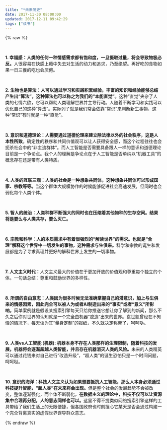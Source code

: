 ```yaml
---
title: "*未来简史"
date: 2017-11-30 08:00:00
updated: 2017-12-11 09:42:29
tags: ["读书"]
---
```

{% raw %}
<p><span class="RichText CopyrightRichText-richText" itemprop="articleBody"></span></p><p><br/></p><p><strong>1. 幸福感：人类的任何一种情感需求都有饱和度，一旦摄取过量，将会导致物极必反。</strong>人很容易在快感上瘾中失去对生活的动力和追求，乃至绝望。再好吃的食物如果一日三餐的吃也会厌倦。<br/></p><p><br/></p><p><strong>2. 生物也是算法：人可以通过学习和实践积累经验，丰富的知识和经验能够总结产生出“算法”，这种算法也可以称之为我们的“本能直觉”。</strong>这种“直觉”夹杂了人类的七情六欲，它可以帮助人类理解世界并主导行动。人随着不断学习和实践可以优化自己的这种“算法”。实际列子就是我们常会依靠“常识”来判断新生事物，这种“常识”有时就是一种“直觉”。</p><p><br/></p><p><strong>3. 意识和道德理论：人需要通过道德伦理来建立除法律以外的社会秩序，这是人本性所致</strong>。确定性的秩序和共同价值观可以让人获得安全感，而这个过程往往也会扼杀社会中的“非主流群体”。而人工智能是否需要具备跟人一样的意识和道德理论目前是一个争论点。我个人的理解是争论点在于人工智能是否单纯以“机器工具”的概念存在还是带有人类特质。</p><p><br/></p><p><strong>4. 人类的互联三观：人类的社会是一种想象共同体，这种想象共同体可以形成国家、宗教等等。</strong>当这个群体大规模协作的时候能够促进社会高速发展，但同时也会弱化每个人类个体。</p><p><br/></p><p><strong>5. 智人的统治：人类种群不断强大的同时也在压缩着其他物种的生存空间。结果将是要么与人类共存，要么灭亡。</strong></p><p><strong><br/></strong></p><p><strong>6. 宗教和科学：人的本质需求中有着很强烈的“解读世界”的需求。也就是“合理”解释这个世界中一切发生的事物，这种需求与生俱来。</strong>科学和宗教的诞生和发展都是为了寻求真理并更好的解释世界上发生的一切事物。</p><p><br/></p><p><strong>7. 人文主义时代：</strong>人文主义最大的价值在于更加开放的价值观和尊重每个独立的个体。一句话总结：尊重和鼓励世界的多样性。</p><p><br/></p><p><strong>8. 所谓的自由意志：</strong><strong>人类因为很多时候无法准确掌握自己的潜意识，加上与生俱来的情感因素，因此完全可以被人为或者AI制造出来的“事实”或者“意义”所影响。</strong>简单案例就是假设某搜索引擎每天只给你推送它想让你了解到的新闻，那么不久之后你对世界的认知就是一个完全由机器“臆造”出来的世界。袁世凯曾经在不知情的情况下，每天读为其“量身定制”的报纸，不久就决定称帝了，呵呵哒。</p><p><br/></p><p><strong>9. 人类vs人工智能 (机器): </strong><strong>机器本身不存在人类那样的生理限制，随着科技的发展，机器将会逐渐超越人类智能，并且存在机器消灭人类的风险。</strong>未来的人类精英可以通过花钱来对自己进行“改造升级”，“超人类”的诞生恐怕只是一个时间问题，呵呵哒。</p><p><br/></p><p><strong>10. 意识的海洋：科技人文主义认为如果想要抵抗人工智能，那么人本身必须通过科技提升智能，“超人类”在未来将会出现。</strong>但是整个社会的发展趋势不会被改变，整体逐渐强化，而个体不断弱化。<strong>在数据主义的理论中，科技不仅可以让资源集中合理再分配，人的意志同样也可以。</strong>这里不得不提类似网络搜索引擎这样的工具带给了我们生活上的无限便捷，但各国政府也时刻担心它某天是否会通过构建一个完全背离真实的虚假世界误导群众意志。</p><p></p>
{% endraw %}
